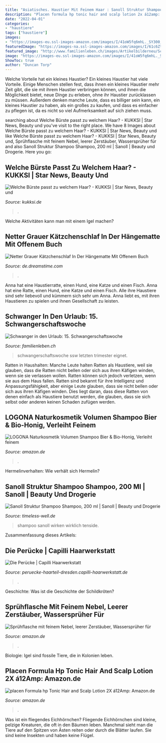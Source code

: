 ```yaml
---
title: "Asiatisches. Haustier Mit Feinem Haar : Sanoll Struktur Shampoo Shampoo, 200 Ml"
description: "Placen formula hp tonic hair and scalp lotion 2x á12amp: amazon.de"
date: "2022-04-01"
categories:
- "haustiere"
tags: ["haustiere"]
images:
- "https://images-eu.ssl-images-amazon.com/images/I/41oW5fq6mhL._SY300_QL70_.jpg"
featuredImage: "https://images-na.ssl-images-amazon.com/images/I/61c6ZtjL85L._SL1500_.jpg"
featured_image: "http://www.familienleben.ch/images/Artikelbilderneu/Schwangerschaft/Schwangerschaftskalender/15_SSW-520.jpg"
image: "https://images-eu.ssl-images-amazon.com/images/I/41oW5fq6mhL._SY300_QL70_.jpg"
ShowToc: true
author: "Duncan Torp"
---
```



Welche Vorteile hat ein kleines Haustier?
Ein kleines Haustier hat viele Vorteile. Einige Menschen stellen fest, dass ihnen ein kleines Haustier mehr Zeit gibt, die sie mit ihrem Haustier verbringen können, und ihnen die Möglichkeit bietet, neue Dinge zu erleben, ohne ihr Haustier zurücklassen zu müssen. Außerdem denken manche Leute, dass es billiger sein kann, ein kleines Haustier zu haben, als ein großes zu kaufen, und dass es einfacher zu pflegen ist, da es nicht so viel Aufmerksamkeit auf sich ziehen muss.

	

		
searching about Welche Bürste passt zu welchem Haar? - KUKKSI | Star News, Beauty und you've visit to the right place. We have 8 Images about Welche Bürste passt zu welchem Haar? - KUKKSI | Star News, Beauty und like Welche Bürste passt zu welchem Haar? - KUKKSI | Star News, Beauty und, Sprühflasche mit feinem Nebel, leerer Zerstäuber, Wassersprüher für and also Sanoll Struktur Shampoo Shampoo, 200 ml | Sanoll | Beauty und Drogerie. Here you go:
		
    
## Welche Bürste Passt Zu Welchem Haar? - KUKKSI | Star News, Beauty Und

<img loading=lazy src="https://www.kukksi.de/wp-content/uploads/2020/05/iStock-1152166486-2048x1152.jpg" onerror="this.onerror=null;this.src='https://tse1.mm.bing.net/th?id=OIP.eOM3drpez1aky1F_B-u4XAHaEK&amp;pid=15.1';" alt="Welche Bürste passt zu welchem Haar? - KUKKSI | Star News, Beauty und">

_Source: kukksi.de_

>. 

	

Welche Aktivitäten kann man mit einem Igel machen?

    
## Netter Grauer Kätzchenschlaf In Der Hängematte Mit Offenem Buch

<img loading=lazy src="https://thumbs.dreamstime.com/b/netter-grauer-kätzchenschlaf-der-hängematte-mit-offenem-buch-34683761.jpg" onerror="this.onerror=null;this.src='https://tse2.mm.bing.net/th?id=OIP.7Oo8ClM2M-EAMF8IFzDktAHaFS&amp;pid=15.1';" alt="Netter Grauer Kätzchenschlaf In Der Hängematte Mit Offenem Buch">

_Source: de.dreamstime.com_

>. 

	

Anna hat eine Haustierratte, einen Hund, eine Katze und einen Fisch.
Anna hat eine Ratte, einen Hund, eine Katze und einen Fisch. Alle ihre Haustiere sind sehr liebevoll und kümmern sich sehr um Anna. Anna liebt es, mit ihren Haustieren zu spielen und ihnen Gesellschaft zu leisten.

    
## Schwanger In Den Urlaub: 15. Schwangerschaftswoche

<img loading=lazy src="http://www.familienleben.ch/images/Artikelbilderneu/Schwangerschaft/Schwangerschaftskalender/15_SSW-520.jpg" onerror="this.onerror=null;this.src='https://tse3.mm.bing.net/th?id=OIP.0ydGvs59t3OC1ED0fgucSAHaER&amp;pid=15.1';" alt="Schwanger in den Urlaub: 15. Schwangerschaftswoche">

_Source: familienleben.ch_

>schwangerschaftswoche ssw letzten trimester eignet. 

	

Ratten in Haushalten: Manche Leute halten Ratten als Haustiere, weil sie glauben, dass die Ratten nicht bellen oder sich aus ihren Käfigen winden, wenn sie sie verlassen wollen. Ratten können sich jedoch verletzen, wenn sie aus dem Haus fallen.
Ratten sind bekannt für ihre Intelligenz und Anpassungsfähigkeit, aber einige Leute glauben, dass sie nicht bellen oder sich aus ihren Käfigen winden. Dies liegt daran, dass diese Ratten von denen einfach als Haustiere benutzt werden, die glauben, dass sie sich selbst oder anderen keinen Schaden zufügen werden.

    
## LOGONA Naturkosmetik Volumen Shampoo Bier &amp; Bio-Honig, Verleiht Feinem

<img loading=lazy src="https://images-eu.ssl-images-amazon.com/images/I/41oW5fq6mhL._SY300_QL70_.jpg" onerror="this.onerror=null;this.src='https://tse3.mm.bing.net/th?id=OIP.51rLwCFGKYZebm1ViopJegAAAA&amp;pid=15.1';" alt="LOGONA Naturkosmetik Volumen Shampoo Bier &amp; Bio-Honig, Verleiht feinem">

_Source: amazon.de_

>. 

	

Hermelinverhalten: Wie verhält sich Hermelin?

    
## Sanoll Struktur Shampoo Shampoo, 200 Ml | Sanoll | Beauty Und Drogerie

<img loading=lazy src="https://timeless-well.de/media/image/bd/3b/db/sanoll-struktur-shampoo-shampoo-200-ml-114518-sal-11130_600x600@2x.jpg" onerror="this.onerror=null;this.src='https://tse3.mm.bing.net/th?id=OIP.W3F4NnhSQ8iHwNB8C7zVuQHaMG&amp;pid=15.1';" alt="Sanoll Struktur Shampoo Shampoo, 200 ml | Sanoll | Beauty und Drogerie">

_Source: timeless-well.de_

>shampoo sanoll wirken wirklich tenside. 

	

Zusammenfassung dieses Artikels:

    
## Die Perücke | Capilli Haarwerkstatt

<img loading=lazy src="https://peruecke-haarteil-dresden.capilli-haarwerkstatt.de/wp-content/uploads/2015/06/Hechel-WZ-1024x683.jpg" onerror="this.onerror=null;this.src='https://tse1.mm.bing.net/th?id=OIP.NkVzwaLVH38ylbsIXU8ZLwHaE8&amp;pid=15.1';" alt="Die Perücke | Capilli Haarwerkstatt">

_Source: peruecke-haarteil-dresden.capilli-haarwerkstatt.de_

>. 

	

Geschichte: Was ist die Geschichte der Schildkröten?

    
## Sprühflasche Mit Feinem Nebel, Leerer Zerstäuber, Wassersprüher Für

<img loading=lazy src="https://images-na.ssl-images-amazon.com/images/I/61c6ZtjL85L._SL1500_.jpg" onerror="this.onerror=null;this.src='https://tse2.mm.bing.net/th?id=OIP.psqaGVvQLLXeDu9SHxrT8QHaHa&amp;pid=15.1';" alt="Sprühflasche mit feinem Nebel, leerer Zerstäuber, Wassersprüher für">

_Source: amazon.de_

>. 

	

Biologie: Igel sind fossile Tiere, die in Kolonien leben.

    
## Placen Formula Hp Tonic Hair And Scalp Lotion 2X á12Amp: Amazon.de

<img loading=lazy src="https://images-na.ssl-images-amazon.com/images/I/51WQenmToDL._AC_SX355_.jpg" onerror="this.onerror=null;this.src='https://tse1.mm.bing.net/th?id=OIP.wuF4qCi8DWVjmZg3niFfhQAAAA&amp;pid=15.1';" alt="placen Formula hp Tonic Hair and Scalp Lotion 2X á12Amp: Amazon.de">

_Source: amazon.de_

>. 

	

Was ist ein fliegendes Eichhörnchen?
Fliegende Eichhörnchen sind kleine, pelzige Kreaturen, die oft in den Bäumen leben. Manchmal sieht man die Tiere auf den Spitzen von Ästen reiten oder durch die Blätter laufen. Sie sind keine Insekten und haben keine Flügel.

